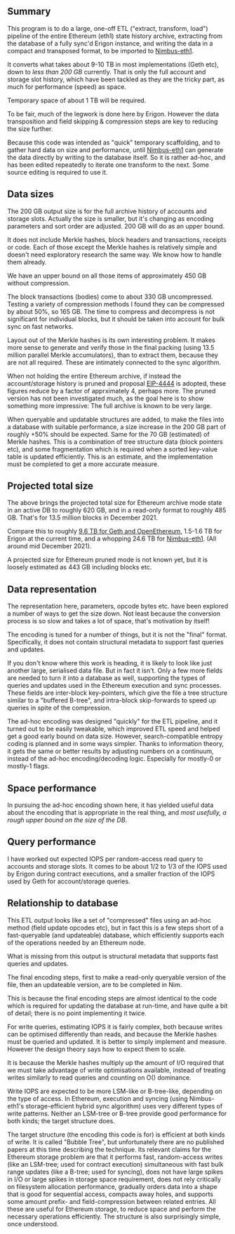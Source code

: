 ## Summary

This program is to do a large, one-off ETL ("extract, transform, load")
pipeline of the entire Ethereum (eth1) state history archive, extracting from
the database of a fully sync'd Erigon instance, and writing the data in a
compact and transposed format, to be imported to
[Nimbus-eth1](https://github.com/status-im/nimbus-eth1).

It converts what takes about 9-10 TB in most implementations (Geth etc), down
to _less than 200 GB_ currently.  That is only the full account and storage
slot history, which have been tackled as they are the tricky part, as much for
performance (speed) as space.

Temporary space of about 1 TB will be required.

To be fair, much of the legwork is done here by Erigon.  However the data
transposition and field skipping & compression steps are key to reducing the
size further.

Because this code was intended as "quick" temporary scaffolding, and to gather
hard data on size and performance, until
[Nimbus-eth1](https://github.com/status-im/nimbus-eth1) can generate the data
directly by writing to the database itself.  So it is rather ad-hoc, and has
been edited repeatedly to iterate one transform to the next.  Some source
editing is required to use it.

## Data sizes

The 200 GB output size is for the full archive history of accounts and storage
slots.  Actually the size is smaller, but it's changing as encoding parameters
and sort order are adjusted.  200 GB will do as an upper bound.

It does not include Merkle hashes, block headers and transactions, receipts or
code.  Each of those except the Merkle hashes is relatively simple and doesn't
need exploratory research the same way.  We know how to handle them already.

We have an upper bound on all those items of approximately 450 GB without
compression.

The block transactions (bodies) come to about 330 GB uncompressed.  Testing a
variety of compression methods I found they can be compressed by about 50%, so
165 GB.  The time to compress and decompress is not significant for individual
blocks, but it should be taken into account for bulk sync on fast networks.

Layout out of the Merkle hashes is its own interesting problem.  It makes more
sense to generate and verify those in the final packing (using 13.5 million
parallel Merkle accumulators), than to extract them, because they are not all
required.  These are intimately connected to the sync algorithm.

When not holding the entire Ethereum archive, if instead the account/storage
history is pruned and proposal
[EIP-4444](https://eips.ethereum.org/EIPS/eip-4444) is adopted, these figures
reduce by a factor of apprximately 4, perhaps more.  The pruned version has not
been investigated much, as the goal here is to show something more impressive:
The full archive is known to be very large.

When queryable and updatable structures are added, to make the files into a
database with suitable performance, a size increase in the 200 GB part of
roughly +50% should be expected.  Same for the 70 GB (estimated) of Merkle
hashes.  This is a combination of tree structure data (block pointers etc), and
some fragmentation which is required when a sorted key-value table is updated
efficiently.  This is an estimate, and the implementation must be completed to
get a more accurate measure.

## Projected total size

The above brings the projected total size for Ethereum archive mode state in an
active DB to roughly 620 GB, and in a read-only format to roughly 485 GB.
That's for 13.5 million blocks in December 2021.

Compare this to roughly [9.6 TB for Geth and
OpenEthereum](https://etherscan.io/chartsync/chainarchive), 1.5-1.6 TB for
Erigon at the current time, and a whopping 24.6 TB for
[Nimbus-eth1](https://github.com/status-im/nimbus-eth1).  (All around mid
December 2021).

A projected size for Ethereum pruned mode is not known yet, but it is loosely
estimated as 443 GB including blocks etc.

## Data representation

The representation here, parameters, opcode bytes etc. have been explored a
number of ways to get the size down.  Not least because the conversion process
is so slow and takes a lot of space, that's motivation by itself!

The encoding is tuned for a number of things, but it is not the "final" format.
Specifically, it does not contain structural metadata to support fast queries
and updates.

If you don't know where this work is heading, it is likely to look like just
another large, serialised data file.  But in fact it isn't.  Only a few more
fields are needed to turn it into a database as well, supporting the types of
queries and updates used in the Ethereum execution and sync processes.  These
fields are inter-block key-pointers, which give the file a tree structure
similar to a "buffered B-tree", and intra-block skip-forwards to speed up
queries in spite of the compression.

The ad-hoc encoding was designed "quickly" for the ETL pipeline, and it turned
out to be easily tweakable, which improved ETL speed and helped get a good
early bound on data size.  However, search-compatible entropy coding is planned
and in some ways simpler.  Thanks to information theory, it gets the same or
better results by adjusting numbers on a continuum, instead of the ad-hoc
encoding/decoding logic.  Especially for mostly-0 or mostly-1 flags.

## Space performance

In pursuing the ad-hoc encoding shown here, it has yielded useful data about
the encoding that is appropriate in the real thing, and *most usefully, a rough
upper bound on the size of the DB*.

## Query performance

I have worked out expected IOPS per random-access read query to accounts and
storage slots.  It comes to be about 1/2 to 1/3 of the IOPS used by Erigon
during contract executions, and a smaller fraction of the IOPS used by Geth for
account/storage queries.

## Relationship to database

This ETL output looks like a set of "compressed" files using an ad-hoc method
(field update opcodes etc), but in fact this is a few steps short of a
fast-queryable (and updateable) database, which efficiently supports each of
the operations needed by an Ethereum node.

What is missing from this output is structural metadata that supports fast
queries and updates.

The final encoding steps, first to make a read-only queryable version of the
file, then an updateable version, are to be completed in Nim.

This is because the final encoding steps are almost identical to the code which
is required for updating the database at run-time, and have quite a bit of
detail; there is no point implementing it twice.

For write queries, estimating IOPS it is fairly complex, both because writes
can be optimised differently than reads, and because the Merkle hashes must be
queried and updated.  It is better to simply implement and measure.  However
the design theory says how to expect them to scale.

It is because the Merkle hashes multiply up the amount of I/O required that we
must take advantage of write optimisations available, instead of treating
writes similarly to read queries and counting on O() dominance.

Write IOPS are expected to be more LSM-like or B-tree-like, depending on the
type of access.  In Ethereum, execution and syncing (using Nimbus-eth1's
storage-efficient hybrid sync algorithm) uses very different types of write
patterns.  Neither an LSM-tree or B-tree provide good performance for both
kinds; the target structure does.

The target structure (the encoding this code is for) is efficient at both kinds
of write.  It is called "Bubble Tree", but unfortunately there are no published
papers at this time describing the technique.  Its relevant claims for the
Ethereum storage problem are that it performs fast, random-access writes (like
an LSM-tree; used for contract execution) simultaneous with fast bulk range
updates (like a B-tree; used for syncing), does not have large spikes in I/O or
large spikes in storage space requirement, does not rely critically on
filesystem allocation performance, gradually orders data into a shape that is
good for sequential access, compacts away holes, and supports some amount
prefix- and field-compression between related entries.  All these are useful
for Ethereum storage, to reduce space and perform the necessary operations
efficiently.  The structure is also surprisingly simple, once understood.

